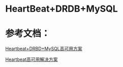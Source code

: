 # HeartBeat+DRDB+MySQL

# 参考文档：

[Heartbeat+DRBD+MySQL高可用方案](https://www.cnblogs.com/gomysql/p/3674030.html)

[Heartbeat高可用解决方案](https://www.cnblogs.com/zhangsubai/p/5393447.html)



